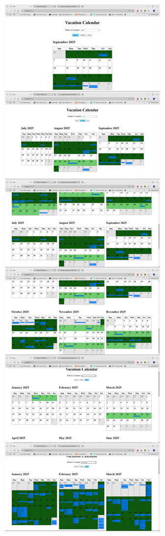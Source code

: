![alt text](<images/Screenshot 2025-09-24 174832.png>) ![alt text](<images/Screenshot 2025-09-24 174902.png>) ![alt text](<images/Screenshot 2025-09-24 174918.png>) ![alt text](<images/Screenshot 2025-09-24 174926.png>) ![alt text](<images/Screenshot 2025-09-24 174946.png>) ![alt text](<images/Screenshot 2025-09-24 175012.png>)
